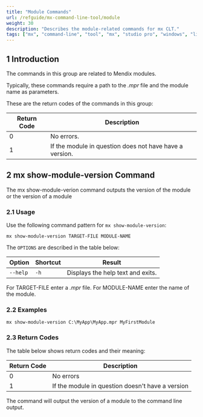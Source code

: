 ```yaml
---
title: "Module Commands"
url: /refguide/mx-command-line-tool/module
weight: 30
description: "Describes the module-related commands for mx CLT."
tags: ["mx", "command-line", "tool", "mx", "studio pro", "windows", "linux", "module", "show-module-version", "set-module-version"]
---
```


## 1 Introduction

The commands in this group are related to Mendix modules.

Typically, these commands require a path to the *.mpr* file and the module name as parameters.

These are the return codes of the commands in this group:

| Return Code | Description |
| --- | --- |
| 0 | No errors. |
| 1 | If the module in question does not have have a version. |

## 2 mx show-module-version Command

The mx show-module-verion command outputs the version of the module or the version of a module

### 2.1 Usage

Use the following command pattern for `mx show-module-version`:

`mx show-module-version TARGET-FILE MODULE-NAME` 

The `OPTIONS` are described in the table below:

| Option       | Shortcut | Result                            |
| ------------ | -------- | --------------------------------- |
| `--help`     | `-h`     | Displays the help text and exits. |

For TARGET-FILE enter a *.mpr* file.
For MODULE-NAME enter the name of the module.

### 2.2 Examples

`mx show-module-version C:\MyApp\MyApp.mpr MyFirstModule`

### 2.3 Return Codes

 The table below shows return codes and their meaning:

| Return Code | Description                                                  |
| ----------- | ------------------------------------------------------------ |
| 0           | No errors                                                    |
| 1           | If the module in question doesn't have a version             |

The command will output the version of a module to the command line output.